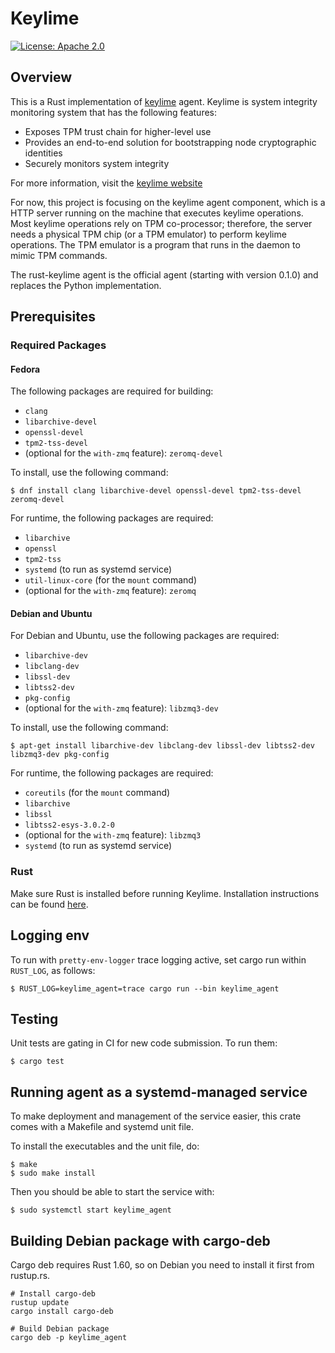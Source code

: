 # Keylime

[![License: Apache 2.0](https://img.shields.io/badge/license-Apache%202-blue)](https://www.apache.org/licenses/LICENSE-2.0)

## Overview

This is a Rust implementation of
[keylime](https://github.com/keylime/keylime) agent. Keylime is system
integrity monitoring system that has the following features:

* Exposes TPM trust chain for higher-level use
* Provides an end-to-end solution for bootstrapping node cryptographic
  identities
* Securely monitors system integrity

For more information, visit the [keylime website](https://keylime.dev)

For now, this project is focusing on the keylime agent component, which is a
HTTP server running on the machine that executes keylime operations.
Most keylime operations rely on TPM co-processor; therefore, the server needs
a physical TPM chip (or a TPM emulator) to perform keylime operations.  The
TPM emulator is a program that runs in the daemon to mimic TPM commands.

The rust-keylime agent is the official agent (starting with version 0.1.0) and
replaces the Python implementation.

## Prerequisites

### Required Packages

#### Fedora

The following packages are required for building:

* `clang`
* `libarchive-devel`
* `openssl-devel`
* `tpm2-tss-devel`
* (optional for the `with-zmq` feature): `zeromq-devel`

To install, use the following command:
```
$ dnf install clang libarchive-devel openssl-devel tpm2-tss-devel zeromq-devel
```

For runtime, the following packages are required:

* `libarchive`
* `openssl`
* `tpm2-tss`
* `systemd` (to run as systemd service)
* `util-linux-core` (for the `mount` command)
* (optional for the `with-zmq` feature): `zeromq`

#### Debian and Ubuntu

For Debian and Ubuntu, use the following packages are required:

* `libarchive-dev`
* `libclang-dev`
* `libssl-dev`
* `libtss2-dev`
* `pkg-config`
* (optional for the `with-zmq` feature): `libzmq3-dev`

To install, use the following command:

```
$ apt-get install libarchive-dev libclang-dev libssl-dev libtss2-dev libzmq3-dev pkg-config
```

For runtime, the following packages are required:

* `coreutils` (for the `mount` command)
* `libarchive`
* `libssl`
* `libtss2-esys-3.0.2-0`
* (optional for the `with-zmq` feature): `libzmq3`
* `systemd` (to run as systemd service)

### Rust

Make sure Rust is installed before running Keylime. Installation
instructions can be found [here](https://www.rust-lang.org/en-US/install.html).

## Logging env

To run with `pretty-env-logger` trace logging active, set cargo run
within `RUST_LOG`, as follows:

    $ RUST_LOG=keylime_agent=trace cargo run --bin keylime_agent

## Testing

Unit tests are gating in CI for new code submission.  To run them:

```
$ cargo test
```

## Running agent as a systemd-managed service

To make deployment and management of the service easier, this crate
comes with a Makefile and systemd unit file.

To install the executables and the unit file, do:

```console
$ make
$ sudo make install
```

Then you should be able to start the service with:

```console
$ sudo systemctl start keylime_agent
```

## Building Debian package with cargo-deb

Cargo deb requires Rust 1.60, so on Debian you need to install it first from rustup.rs.

```shell
# Install cargo-deb
rustup update
cargo install cargo-deb

# Build Debian package
cargo deb -p keylime_agent
```
